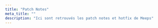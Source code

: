 ```yaml
---
title: "Patch Notes"
meta_title: ""
description: "Ici sont retrouvés les patch notes et hotfix de Meeps"
---
```

